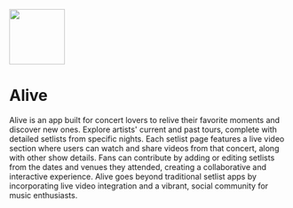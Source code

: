 <img src="https://your-image-url.type](https://github.com/favicon.ico](https://github.com/user-attachments/assets/bb583d09-b188-4bf1-97d3-95d22e83d80f" width="100" height="100">

# Alive
Alive is an app built for concert lovers to relive their favorite moments and discover new ones. Explore artists' current and past tours, complete with detailed setlists from specific nights. Each setlist page features a live video section where users can watch and share videos from that concert, along with other show details. Fans can contribute by adding or editing setlists from the dates and venues they attended, creating a collaborative and interactive experience. Alive goes beyond traditional setlist apps by incorporating live video integration and a vibrant, social community for music enthusiasts.
